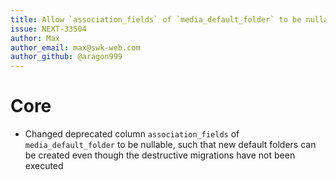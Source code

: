 ```yaml
---
title: Allow `association_fields` of `media_default_folder` to be nullable
issue: NEXT-33504
author: Max
author_email: max@swk-web.com
author_github: @aragon999
---
```

# Core
* Changed deprecated column `association_fields` of `media_default_folder` to be nullable, such that new default folders can be created even though the destructive migrations have not been executed
